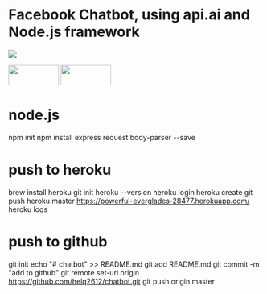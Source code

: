 # Facebook Chatbot, using api.ai and Node.js framework

![](https://nodejs.org/static/images/logos/nodejs-new-pantone-black.png=100x2000)

<img src="https://nodejs.org/static/images/logos/nodejs-new-pantone-black.png" width="100" height="40">
<img src="https://res.cloudinary.com/crunchbase-production/image/upload/v1422021886/kixmf5uejurno2j4resu.png" width="100" height="40">


#
# node.js
npm init
npm install express request body-parser --save


# push to heroku
brew install heroku
git init
heroku --version
heroku login
heroku create
git push heroku master
https://powerful-everglades-28477.herokuapp.com/
heroku logs

# push to github
git init
echo "# chatbot" >> README.md
git add README.md
git commit -m "add to github"
git remote set-url origin https://github.com/helq2612/chatbot.git
git push origin master
